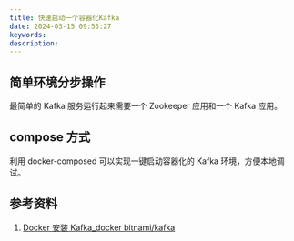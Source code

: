 ```yaml
---
title: 快速启动一个容器化Kafka
date: 2024-03-15 09:53:27
keywords:
description:
---
```


## 简单环境分步操作

最简单的 Kafka 服务运行起来需要一个 Zookeeper 应用和一个 Kafka 应用。



## compose 方式

利用 docker-composed 可以实现一键启动容器化的 Kafka 环境，方便本地调试。





## 参考资料

1. [Docker 安装 Kafka_docker bitnami/kafka](https://blog.csdn.net/qq_42971035/article/details/129697736)
